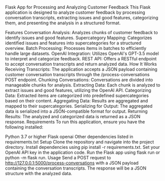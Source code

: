
Flask App for Processing and Analyzing Customer Feedback
This Flask application is designed to analyze customer feedback by processing conversation transcripts, extracting issues and good features, categorizing them, and presenting the analysis in a structured format.

Features
Conversation Analysis: Analyzes chunks of customer feedback to identify issues and good features.
Supercategory Mapping: Categorizes identified issues and features into supercategories for a structured overview.
Batch Processing: Processes items in batches to efficiently handle large datasets.
OpenAI Integration: Utilizes OpenAI's GPT-3.5 model to interpret and categorize feedback.
REST API: Offers a RESTful endpoint to accept conversation transcripts and return analyzed data.
How It Works
Receiving Transcripts: The application accepts a JSON payload containing customer conversation transcripts through the /process-conversations POST endpoint.
Chunking Conversations: Conversations are divided into manageable chunks for analysis.
Extracting Data: Each chunk is analyzed to extract issues and good features, utilizing the OpenAI API.
Categorizing Data: Extracted items are categorized into predefined supercategories based on their content.
Aggregating Data: Results are aggregated and mapped to their supercategories.
Serializing for Output: The aggregated data is serialized into a JSON-compatible format for output.
Returning Results: The analyzed and categorized data is returned as a JSON response.
Requirements
To run this application, ensure you have the following installed:

Python 3.7 or higher
Flask
openai
Other dependencies listed in requirements.txt
Setup
Clone the repository and navigate into the project directory.
Install dependencies using pip install -r requirements.txt.
Set your OpenAI API key in the application code.
Run the Flask app using flask run or python -m flask run.
Usage
Send a POST request to http://127.0.0.1:5000/process-conversations with a JSON payload containing the conversation transcripts. The response will be a JSON structure with the analyzed data.